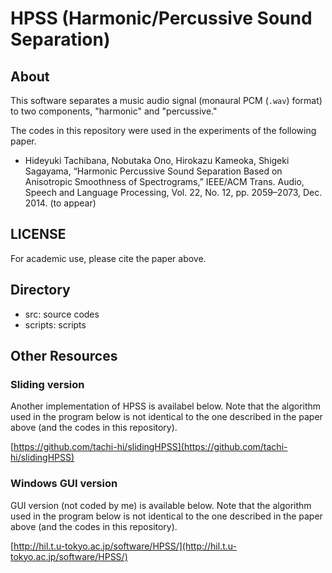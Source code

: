 # HPSS (Harmonic/Percussive Sound Separation)

## About

This software separates a music audio signal (monaural PCM (`.wav`) format) to two components, "harmonic" and "percussive."


The codes in this repository were used in the experiments of the following paper.

- Hideyuki Tachibana, Nobutaka Ono, Hirokazu Kameoka, Shigeki Sagayama, “Harmonic Percussive Sound Separation Based on Anisotropic Smoothness of Spectrograms,” IEEE/ACM Trans. Audio, Speech and Language Processing, Vol. 22, No. 12, pp. 2059–2073, Dec. 2014. (to appear)


## LICENSE

For academic use, please cite the paper above.

## Directory

+ src: source codes
+ scripts: scripts

## Other Resources
### Sliding version

Another implementation of HPSS is availabel below.
Note that the algorithm used in the program below is not identical to the one described in the paper above (and the codes in this repository).

[https://github.com/tachi-hi/slidingHPSS](https://github.com/tachi-hi/slidingHPSS)


### Windows GUI version 
GUI version (not coded by me) is available below.
Note that the algorithm used in the program below is not identical to the one described in the paper above (and the codes in this repository).

[http://hil.t.u-tokyo.ac.jp/software/HPSS/](http://hil.t.u-tokyo.ac.jp/software/HPSS/)

